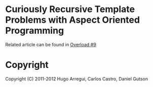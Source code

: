 Curiously Recursive Template Problems with Aspect Oriented Programming
======================================================================

Related article can be found in [Overload #9](http://accu.org/index.php/journals/c310/)

Copyright
=========

Copyright (C) 2011-2012 Hugo Arregui, Carlos Castro, Daniel Gutson
